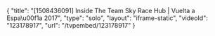 {
    "title": "[1508436091] Inside The Team Sky Race Hub | Vuelta a Espa\u00f1a 2017",
    "type": "solo",
    "layout": "iframe-static",
    "videoId": "123178917",
    "url": "\/tvpembed\/123178917"
}